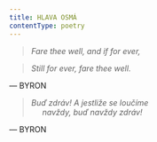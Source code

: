 ```yaml
---
title: HLAVA OSMÁ
contentType: poetry
---
```


<section>

> _Fare thee well, and if for ever,_

> _Still for ever, fare thee well._

— BYRON

> _Buď zdráv! A jestliže se loučíme  
>      navždy, buď navždy zdráv!_

— BYRON

</section>

